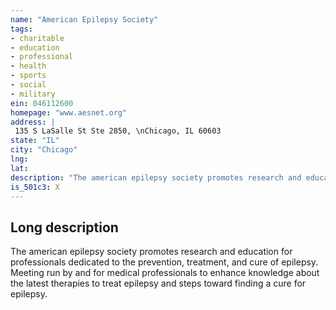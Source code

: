 ```yaml
---
name: "American Epilepsy Society"
tags:
- charitable
- education
- professional
- health
- sports
- social
- military
ein: 046112600
homepage: "www.aesnet.org"
address: |
 135 S LaSalle St Ste 2850, \nChicago, IL 60603
state: "IL"
city: "Chicago"
lng: 
lat: 
description: "The american epilepsy society promotes research and education for professionals dedicated to the prevention, treatment, and cure of epilepsy. "
is_501c3: X
---
```


## Long description

The american epilepsy society promotes research and education for professionals dedicated to the prevention, treatment, and cure of epilepsy. Meeting run by and for medical professionals to enhance knowledge about the latest therapies to treat epilepsy and steps toward finding a cure for epilepsy. 
